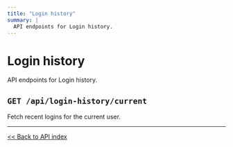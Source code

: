 ```yaml
---
title: "Login history"
summary: |
  API endpoints for Login history.
---
```


# Login history

API endpoints for Login history.

## `GET /api/login-history/current`

Fetch recent logins for the current user.

---

[<< Back to API index](../../api-documentation.md)